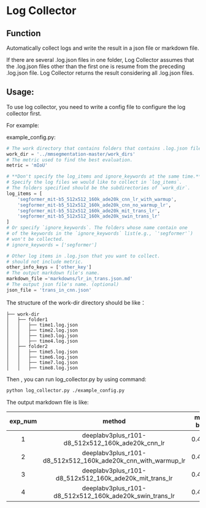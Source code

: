 # Log Collector

## Function

Automatically collect logs and write the result in a json file or markdown file.

If there are several .log.json files in one folder, Log Collector assumes that the .log.json files other than the first one is resume from the preceding .log.json file. Log Collector returns the result considering all .log.json files.

## Usage:

To use log collector, you need to write a config file to configure the log collector first.

For example:

example_config.py:

```python
# The work directory that contains folders that contains .log.json files.
work_dir = '../mmsegmentation-master/work_dirs'
# The metric used to find the best evaluation.
metric = 'mIoU'

# **Don't specify the log_items and ignore_keywords at the same time.**
# Specify the log files we would like to collect in `log_items`.
# The folders specified should be the subdirectories of `work_dir`.
log_items = [
    'segformer_mit-b5_512x512_160k_ade20k_cnn_lr_with_warmup',
    'segformer_mit-b5_512x512_160k_ade20k_cnn_no_warmup_lr',
    'segformer_mit-b5_512x512_160k_ade20k_mit_trans_lr',
    'segformer_mit-b5_512x512_160k_ade20k_swin_trans_lr'
]
# Or specify `ignore_keywords`. The folders whose name contain one
# of the keywords in the `ignore_keywords` list(e.g., `'segformer'`)
# won't be collected.
# ignore_keywords = ['segformer']

# Other log items in .log.json that you want to collect.
# should not include metric.
other_info_keys = ['other_key']
# The output markdown file's name.
markdown_file ='markdowns/lr_in_trans.json.md'
# The output json file's name. (optional)
json_file = 'trans_in_cnn.json'
```

 The structure of the work-dir directory should be like：

```text
├── work-dir
│   ├── folder1
│   │   ├── time1.log.json
│   │   ├── time2.log.json
│   │   ├── time3.log.json
│   │   ├── time4.log.json
│   ├── folder2
│   │   ├── time5.log.json
│   │   ├── time6.log.json
│   │   ├── time7.log.json
│   │   ├── time8.log.json
```

Then , you can run log_collector.py by using command:

```bash
python log_collector.py ./example_config.py
```

The output markdown file is like:

| exp_num |                            method                            | mIoU best | best index | mIoU last | last index |
| :-----: | :----------------------------------------------------------: | :-------: | :--------: | :-------: | :--------: |
|    1    |       deeplabv3plus_r101-d8_512x512_160k_ade20k_cnn_lr       |  0.4537   |     10     |  0.4537   |     10     |
|    2    | deeplabv3plus_r101-d8_512x512_160k_ade20k_cnn_with_warmup_lr |  0.4602   |     10     |  0.4602   |     10     |
|    3    |    deeplabv3plus_r101-d8_512x512_160k_ade20k_mit_trans_lr    |  0.4543   |     13     |  0.4543   |     13     |
|    4    |   deeplabv3plus_r101-d8_512x512_160k_ade20k_swin_trans_lr    |  0.4454   |     12     |  0.4454   |     12     |
